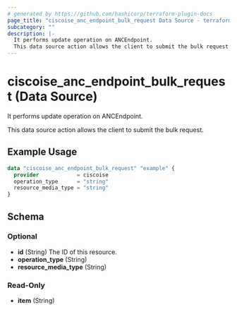 ```yaml
---
# generated by https://github.com/hashicorp/terraform-plugin-docs
page_title: "ciscoise_anc_endpoint_bulk_request Data Source - terraform-provider-ciscoise"
subcategory: ""
description: |-
  It performs update operation on ANCEndpoint.
  This data source action allows the client to submit the bulk request.
---
```


# ciscoise_anc_endpoint_bulk_request (Data Source)

It performs update operation on ANCEndpoint.

This data source action allows the client to submit the bulk request.

## Example Usage

```terraform
data "ciscoise_anc_endpoint_bulk_request" "example" {
  provider            = ciscoise
  operation_type      = "string"
  resource_media_type = "string"
}
```

<!-- schema generated by tfplugindocs -->
## Schema

### Optional

- **id** (String) The ID of this resource.
- **operation_type** (String)
- **resource_media_type** (String)

### Read-Only

- **item** (String)


